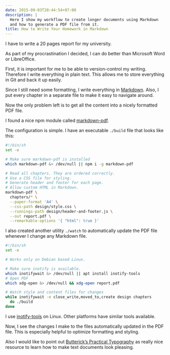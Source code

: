 ```yaml
---
date: 2015-09-03T20:44:54+07:00
description: |
  Here I show my workflow to create longer documents using Markdown
  and how to generate a PDF file from it.
title: How to Write Your Homework in Markdown
---
```


I have to write a 20 pages report for my university.

As part of my procrastination I decided,
I can do better than Microsoft Word or LibreOffice.

First, it is important for me to be able to version-control my writing.
Therefore I write everything in plain text.
This allows me to store everything in Git and back it up easily.

Since I still need some formatting, I write everything in [Markdown][md].
Also, I put every chapter in a separate file to make it easy to navigate around.

Now the only problem left is to get all the content into a nicely formatted PDF file.

I found a nice npm module called [markdown-pdf][markdown-pdf].

The configuration is simple. I have an executable `./build` file that looks like this:

```bash
#!/bin/sh
set -e

# Make sure markdown-pdf is installed
which markdown-pdf &> /dev/null || npm i -g markdown-pdf

# Read all chapters. They are ordered correctly.
# Use a CSS file for styling.
# Generate header and footer for each page.
# Allow custom HTML in Markdown.
markdown-pdf \
  chapters/* \
  --paper-format 'A4' \
  --css-path design/style.css \
  --runnings-path design/header-and-footer.js \
  --out report.pdf \
  --remarkable-options '{ "html": true }'
```

I also created another utility `./watch` to automatically update the PDF file whenever I change any Markdown file.

```bash
#!/bin/sh
set -e

# Works only on Debian based Linux.

# Make sure inotify is available.
which inotifywait &> /dev/null || apt install inotify-tools
# Open PDF
which xdg-open &> /dev/null && xdg-open report.pdf

# Watch style and content files for changes
while inotifywait -e close_write,moved_to,create design chapters
  do ./build
done
```

I use [inotify-tools][inotify] on Linux.
Other platforms have similar tools available.

Now, I see the changes I make to the files automatically updated in the PDF file.
This is especially helpful to optimize formatting and styling.

Also I would like to point out [Butterick’s Practical
Typography][typography] as really nice resource to learn how to make text documents look pleasing.

[md]: http://commonmark.org/
[markdown-pdf]: https://www.npmjs.com/package/markdown-pdf
[inotify]: https://github.com/rvoicilas/inotify-tools
[typography]: http://practicaltypography.com/
